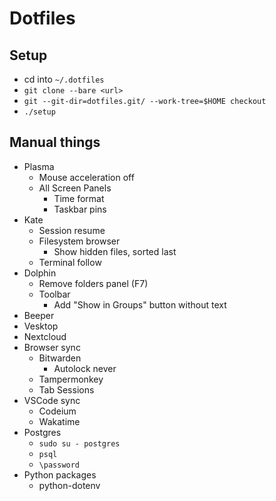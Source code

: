 # Dotfiles

## Setup
- cd into `~/.dotfiles`
- `git clone --bare <url>`
- `git --git-dir=dotfiles.git/ --work-tree=$HOME checkout`
- `./setup`

## Manual things
- Plasma
  - Mouse acceleration off
  - All Screen Panels
    - Time format
    - Taskbar pins
- Kate
  - Session resume
  - Filesystem browser
    - Show hidden files, sorted last
  - Terminal follow
- Dolphin
  - Remove folders panel (F7)
  - Toolbar
    - Add "Show in Groups" button without text
- Beeper
- Vesktop
- Nextcloud
- Browser sync
  - Bitwarden
    - Autolock never
  - Tampermonkey
  - Tab Sessions
- VSCode sync
  - Codeium
  - Wakatime
- Postgres
  - `sudo su - postgres`
  - `psql`
  - `\password`
- Python packages
  - python-dotenv
